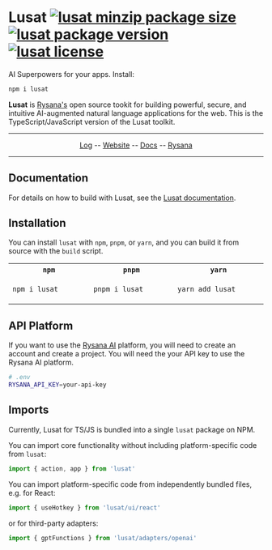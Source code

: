 # **Lusat** [![lusat minzip package size](https://img.shields.io/bundlephobia/minzip/lusat?label=zipped)](https://www.npmjs.com/package/lusat) [![lusat package version](https://img.shields.io/npm/v/lusat.svg?colorB=green)](https://www.npmjs.com/package/lusat) [![lusat license](https://img.shields.io/npm/l/lusat.svg?colorB=lightgrey)](https://github.com/lusatai/lusat/blob/main/LICENSE)

AI Superpowers for your apps. Install:

```bash
npm i lusat
```

**Lusat** is [Rysana's](https://rysana.com) open source tookit for building powerful, secure, and intuitive AI-augmented natural language applications for the web. This is the TypeScript/JavaScript version of the Lusat toolkit.

<p align="center">
  <hr />
  <p align="center">
    <a href="https://rysana.com/log">Log</a>
    --
    <a href="https://rysana.com/docs/lusat">Website</a>
    --
    <a href="https://rysana.com/docs/lusat">Docs</a>
    --
    <a href="https://rysana.com">Rysana</a>
  </p>
  <hr />
</p>

## Documentation

For details on how to build with Lusat, see the [Lusat documentation](https://rysana.com/docs/lusat).

## Installation

You can install `lusat` with `npm`, `pnpm`, or `yarn`, and you can build it from source with the `build` script.

<table>
<tr>
<th width="292px"><code>npm</code></th>
<th width="293px"><code>pnpm</code></th>
<th width="292px"><code>yarn</code></th>
</tr>
<tr>
<td>

```bash
npm i lusat
```

</td>
<td>

```bash
pnpm i lusat
```

</td>
<td>

```bash
yarn add lusat
```

</td>
</tr>
</table>

## API Platform

If you want to use the [Rysana AI](https://rysana.com/ai) platform, you will need to create an account and create a project. You will need the your API key to use the Rysana AI platform.

```bash
# .env
RYSANA_API_KEY=your-api-key
```

## Imports

Currently, Lusat for TS/JS is bundled into a single `lusat` package on NPM.

You can import core functionality without including platform-specific code from `lusat`:

```ts
import { action, app } from 'lusat'
```

You can import platform-specific code from independently bundled files, e.g. for React:

```ts
import { useHotkey } from 'lusat/ui/react'
```

or for third-party adapters:

```ts
import { gptFunctions } from 'lusat/adapters/openai'
```
